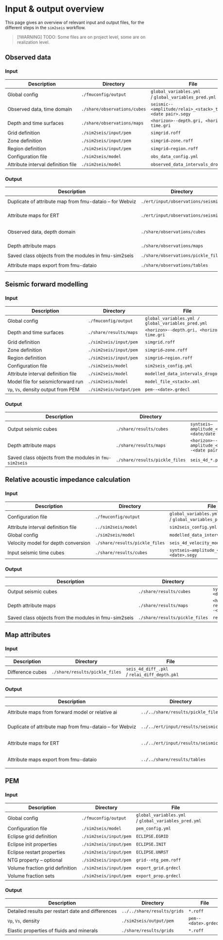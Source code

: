 # Input & output overview

This page gives an overview of relevant input and output files, for the different steps in the `sim2seis` workflow.

> [!WARNING] TODO:
> Some files are on project level, some are on realization level.

## Observed data

### Input

| Description | Directory | File |
| ------------- | -----------| ---- |
| Global config | `./fmuconfig/output` | `global_variables.yml` / `global_variables_pred.yml` |
|  Observed data, time domain | `./share/observations/cubes` | `seismic--<amplitude/relai>_<stack>_time--<date pair>.segy` |
| Depth and time surfaces | `./share/observations/maps` | `<horizon>--depth.gri, <horizon>--time.gri` |
| Grid definition | `./sim2seis/input/pem` | `simgrid.roff` |
| Zone definition | `./sim2seis/input/pem` | `simgrid—zone.roff` |
| Region definition | `./sim2seis/input/pem` | `simgrid—region.roff` |
| Configuration file | `./sim2seis/model` | `obs_data_config.yml` |
| Attribute interval definition file | `./sim2seis/model` | `observed_data_intervals_drogon.yml` |

### Output

| Description | Directory | File |
| ------------- | ----------- | ---- |
| Duplicate of attribute map from fmu-dataio – for Webviz | `./ert/input/observations/seismic` | `<horizon>--<attribute>_<stack>_depth--<date pair>.txt` |
| Attribute maps for ERT | `./ert/input/observations/seismic` | `meta--<horizon>--<attribute>_<stack>_depth--<date pair>.txt` |
| Observed data, depth domain | `./share/observations/cubes` | `seismic--<amplitude/relai>_<stack>_<time/depth>--<date pair>.segy` |
| Depth attribute maps | `./share/observations/maps` | `<horizon>--<attribute>_<stack>_depth--<date pair>.gri` |
| Saved class objects from the modules in fmu-sim2seis | `./share/observations/pickle_files` | `observed_data*.pkl` |
| Attribute maps export from fmu-dataio | `./share/observations/tables` | `<horizon>--<attribute>_<stack>_depth--<date pair>.csv` |

## Seismic forward modelling

### Input

| Description | Directory | File |
| ------------- | -----------| ---- |
| Global config | `./fmuconfig/output` | `global_variables.yml / global_variables_pred.yml` |
| Depth and time surfaces | `./share/results/maps` | `<horizon>--depth.gri, <horizon>--time.gri` |
| Grid definition | `./sim2seis/input/pem` | `simgrid.roff` |
| Zone definition | `./sim2seis/input/pem` | `simgrid—zone.roff` |
| Region definition | `./sim2seis/input/pem` | `simgrid—region.roff` |
| Configuration file | `./sim2seis/model` | `sim2seis_config.yml` |
| Attribute interval definition file | `./sim2seis/model` | `modelled_data_intervals_drogon.yml` |
| Model file for seismicforward run | `./sim2seis/model` | `model_file_<stack>.xml` |
| `Vp`, `Vs`, density output from PEM | `./sim2seis/output/pem` | `pem--<date>.grdecl` |

### Output

| Description | Directory | File |
| ------------- | ----------- | ---- |
| Output seismic cubes | `./share/results/cubes` | `syntseis—amplitude_<stack>_<time/depth>--<date/date pair>.segy` |
| Depth attribute maps | `./share/results/maps` | `<horizon>--amplitude_<attribute>_<stack>_depth--<date pair>.gri` |
| Saved class objects from the modules in `fmu-sim2seis` | `./share/results/pickle_files` | `seis_4d_*.pkl` |

## Relative acoustic impedance  calculation

### Input

| Description | Directory | File |
| ------------- | -----------| ---- |
| Configuration file | `./fmuconfig/output` | `global_variables.yml` / `global_variables_pred.yml` |
| Attribute interval definition file | `../sim2seis/model` | `sim2seis_config.yml` |
| Global config | `./sim2seis/model` | `modelled_data_intervals_drogon.yml` |
| Velocity model for depth conversion | `./share/results/pickle_files` | `seis_4d_velocity_model.pkl` |
| Input seismic time cubes | `./share/results/cubes` | `syntseis—amplitude_<stack>_time--<date>.segy` |

### Output

| Description | Directory | File |
| ------------- | ----------- | ---- |
| Output seismic cubes | `./share/results/cubes` | `syntseis—relai_<stack>_depth--<date>.segy` |
| Depth attribute maps | `./share/results/maps` | `<horizon>--relai_<attribute>_<stack>_depth--<date pair>.gri` |
| Saved class objects from the modules in fmu-sim2seis | `./share/results/pickle_files` | `relai_<time/depth>.pkl` |

## Map attributes

### Input

| Description | Directory | File |
| ------------- | -----------| ---- |
| Difference cubes | `./share/results/pickle_files` | `seis_4d_diff_.pkl` / `relai_diff_depth.pkl` |

### Output

| Description | Directory | File |
| ------------- | ----------- | ---- |
| Attribute maps from forward model or relative ai | `../../share/results/pickle_files` | `amplitude_maps_depth.pkl` / `relai_maps_depth.pkl` |
| Duplicate of attribute map from fmu-dataio – for Webviz | `../../ert/input/results/seismic` | `<horizon>--amplitude_<attribute>_<stack>_depth--<date pair>.txt` |
| Attribute maps for ERT | `../../ert/input/results/seismic` | `meta--<horizon>--amplitude_<attribute>_<stack>_depth--<date pair>.txt` |
| Attribute maps export from fmu-dataio | `../../share/results/tables` | `<horizon>--amplitude_<attribute>_<stack>_depth--<date pair>.csv` |

## PEM

### Input

| Description | Directory | File |
| ------------- | -----------| ---- |
| Global config | `./fmuconfig/output` | `global_variables.yml` / `global_variables_pred.yml` |
| Configuration file | `./sim2seis/model` | `pem_config.yml` |
| Eclipse grid definition | `./sim2seis/input/pem` | `ECLIPSE.EGRID` |
| Eclipse init properties | `./sim2seis/input/pem` | `ECLIPSE.INIT` |
| Eclipse restart properties | `./sim2seis/input/pem` | `ECLIPSE.UNRST` |
| NTG property – optional | `./sim2seis/input/pem` | `grid--ntg_pem.roff` |
| Volume fraction grid definition | `./sim2seis/input/pem` | `export_grid.grdecl` |
| Volume fraction sets | `./sim2seis/input/pem` | `export_prop.grdecl` |

### Output

| Description | Directory | File |
| ------------- | ----------- | ---- |
| Detailed results per restart date and differences | `../../share/results/grids` | `*.roff` |
| `Vp`, `Vs`, density | `./sim2seis/output/pem` | `pem--<date>.grdecl` |
| Elastic properties of fluids and minerals | `./share/results/grids` | `*.roff` |


<style>
table{
   overflow-x:scroll;
   width:700px;
   display:block;
   white-space: nowrap;
}
</style>

